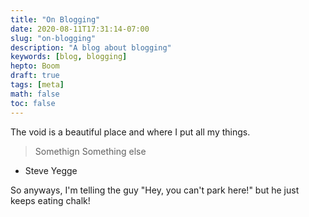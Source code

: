 ```yaml
---
title: "On Blogging"
date: 2020-08-11T17:31:14-07:00
slug: "on-blogging"
description: "A blog about blogging"
keywords: [blog, blogging]
hepto: Boom
draft: true
tags: [meta]
math: false
toc: false
---
```

The void is a beautiful place and where I put all my things. 

> Somethign
> Something else
 - Steve Yegge

So anyways, I'm telling the guy "Hey, you can't park here!" but
he just keeps eating chalk!
